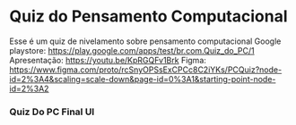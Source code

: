# Quiz do Pensamento Computacional
Esse é um quiz de nivelamento sobre pensamento computacional
Google playstore: https://play.google.com/apps/test/br.com.Quiz_do_PC/1
Apresentação: https://youtu.be/KpRGQFv1Brk
Figma: https://www.figma.com/proto/rcSnyOPSsExCPCc8C2iYKs/PCQuiz?node-id=2%3A4&scaling=scale-down&page-id=0%3A1&starting-point-node-id=2%3A2

### Quiz Do PC Final UI



